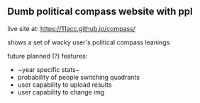 ## Dumb political compass website with ppl

live site at: https://11acc.github.io/compass/

shows a set of wacky user's political compass leanings

future planned (?) features:
- ~year specific stats~
- probability of people switching quadrants
- user capability to upload results
- user capability to change img
